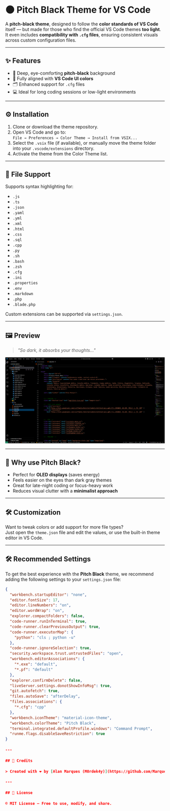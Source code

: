 # 🌑 Pitch Black Theme for VS Code

A **pitch-black theme**, designed to follow the **color standards of VS Code** itself — but made for those who find the official VS Code themes **too light**.  
It even includes **compatibility with `.cfg` files**, ensuring consistent visuals across custom configuration files.

---

## ✨ Features

- 🎨 Deep, eye-comforting **pitch-black** background
- 🧩 Fully aligned with **VS Code UI colors**
- 🗂️ Enhanced support for `.cfg` files
- 💻 Ideal for long coding sessions or low-light environments

---

## ⚙️ Installation

1. Clone or download the theme repository.
2. Open VS Code and go to:  
   `File → Preferences → Color Theme → Install from VSIX...`
3. Select the `.vsix` file (if available), or manually move the theme folder into your `.vscode/extensions` directory.
4. Activate the theme from the Color Theme list.

---

## 📂 File Support

Supports syntax highlighting for:

- `.js`
- `.ts`
- `.json`
- `.yaml`
- `.yml`
- `.xml`
- `.html`
- `.css`
- `.sql`
- `.cpp`
- `.py`
- `.sh`
- `.bash`
- `.zsh`
- `.cfg`
- `.ini`
- `.properties`
- `.env`
- `.markdown`
- `.php`
- `.blade.php`


Custom extensions can be supported via `settings.json`.

---

## 🖼️ Preview

> _"So dark, it absorbs your thoughts..."_

![Preview](https://github.com/MarqueesDev/kids-theme/blob/main/screenshots/preview.png?raw=true)

---

## 📌 Why use Pitch Black?

- Perfect for **OLED displays** (saves energy)
- Feels easier on the eyes than dark gray themes
- Great for late-night coding or focus-heavy work
- Reduces visual clutter with a **minimalist approach**

---

## 🛠️ Customization

Want to tweak colors or add support for more file types?  
Just open the `theme.json` file and edit the values, or use the built-in theme editor in VS Code.

---

## 🛠️ Recommended Settings

To get the best experience with the **Pitch Black** theme, we recommend adding the following settings to your `settings.json` file:

```json
{
  "workbench.startupEditor": "none",
  "editor.fontSize": 17,
  "editor.lineNumbers": "on",
  "editor.wordWrap": "on",
  "explorer.compactFolders": false,
  "code-runner.runInTerminal": true,
  "code-runner.clearPreviousOutput": true,
  "code-runner.executorMap": {
    "python": "cls ; python -u"
  },
  "code-runner.ignoreSelection": true,
  "security.workspace.trust.untrustedFiles": "open",
  "workbench.editorAssociations": {
    "*.exe": "default",
    "*.pf": "default"
  },
  "explorer.confirmDelete": false,
  "liveServer.settings.donotShowInfoMsg": true,
  "git.autofetch": true,
  "files.autoSave": "afterDelay",
  "files.associations": {
    "*.cfg": "cpp"
  },
  "workbench.iconTheme": "material-icon-theme",
  "workbench.colorTheme": "Pitch Black",
  "terminal.integrated.defaultProfile.windows": "Command Prompt",
  "runme.flags.disableSaveRestriction": true
}

---

## 🙌 Credits

> Created with ❤️ by [Alan Marques (M0rdek4y)](https://github.com/MarqueesDev)

---

## 🧠 License

© MIT License — Free to use, modify, and share.
